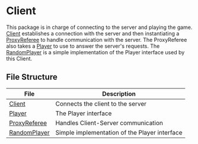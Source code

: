 # Client

This package is in charge of connecting to the server and playing the game.
[Client](Client.java) establishes a connection with the server and then
instantiating a [ProxyReferee](ProxyReferee.java) to handle communication with
the server. The ProxyReferee also takes a [Player](Player.java) to use to answer
the server's requests. The [RandomPlayer](RandomPlayer.java) is a simple 
implementation of the Player interface used by this Client.

## File Structure

| File | Description                                   |
| --- |-----------------------------------------------|
| [Client](Client.java) | Connects the client to the server             |
| [Player](Player.java) | The Player interface                          |
| [ProxyReferee](ProxyReferee.java) | Handles Client-Server communication           |
| [RandomPlayer](RandomPlayer.java) | Simple implementation of the Player interface |